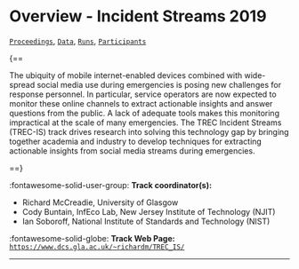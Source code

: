 # Overview - Incident Streams 2019

[`Proceedings`](./proceedings.md), [`Data`](./data.md), [`Runs`](./runs.md), [`Participants`](./participants.md)

{==

The ubiquity of mobile internet-enabled devices combined with wide-spread social media use during emergencies is posing new challenges for response personnel. In particular, service operators are now expected to monitor these online channels to extract actionable insights and answer questions from the public. A lack of adequate tools makes this monitoring impractical at the scale of many emergencies. The TREC Incident Streams (TREC-IS) track drives research into solving this technology gap by bringing together academia and industry to develop techniques for extracting actionable insights from social media streams during emergencies.

==}

:fontawesome-solid-user-group: **Track coordinator(s):**

- Richard McCreadie, University of Glasgow 
- Cody Buntain, InfEco Lab, New Jersey Institute of Technology (NJIT) 
- Ian Soboroff, National Institute of Standards and Technology (NIST) 

:fontawesome-solid-globe: **Track Web Page:** [`https://www.dcs.gla.ac.uk/~richardm/TREC_IS/`](https://www.dcs.gla.ac.uk/~richardm/TREC_IS/) 

---

